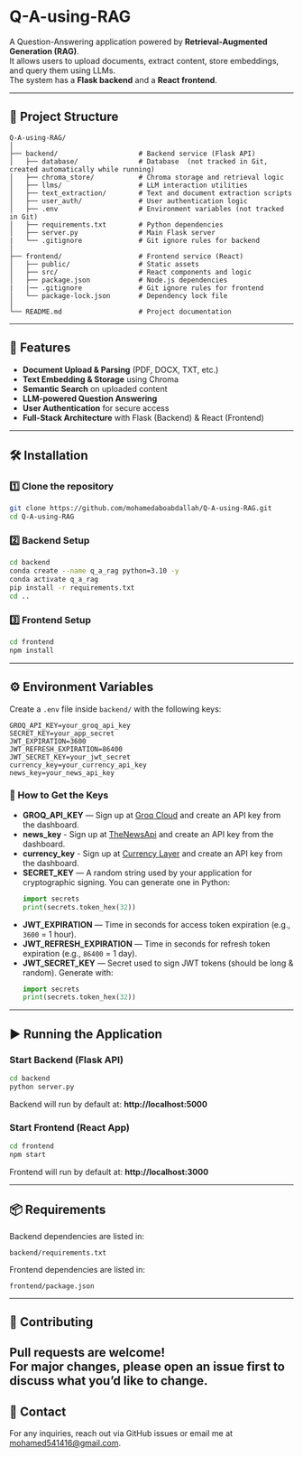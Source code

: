 # Q-A-using-RAG

A Question-Answering application powered by **Retrieval-Augmented Generation (RAG)**.  
It allows users to upload documents, extract content, store embeddings, and query them using LLMs.  
The system has a **Flask backend** and a **React frontend**.

---

## 📂 Project Structure

```plaintext
Q-A-using-RAG/
│
├── backend/                    # Backend service (Flask API)
│   ├── database/               # Database  (not tracked in Git, created automatically while running)
│   ├── chroma_store/           # Chroma storage and retrieval logic
│   ├── llms/                   # LLM interaction utilities
│   ├── text_extraction/        # Text and document extraction scripts
│   ├── user_auth/              # User authentication logic
│   ├── .env                    # Environment variables (not tracked in Git)
│   ├── requirements.txt        # Python dependencies
│   ├── server.py               # Main Flask server
|   └── .gitignore              # Git ignore rules for backend
│
├── frontend/                   # Frontend service (React)
│   ├── public/                 # Static assets
│   ├── src/                    # React components and logic
│   ├── package.json            # Node.js dependencies
|   |── .gitignore              # Git ignore rules for frontend
│   └── package-lock.json       # Dependency lock file
│
└── README.md                   # Project documentation
```

---

## 🚀 Features

- **Document Upload & Parsing** (PDF, DOCX, TXT, etc.)
- **Text Embedding & Storage** using Chroma
- **Semantic Search** on uploaded content
- **LLM-powered Question Answering**
- **User Authentication** for secure access
- **Full-Stack Architecture** with Flask (Backend) & React (Frontend)

---

## 🛠️ Installation

### 1️⃣ Clone the repository
```bash
git clone https://github.com/mohamedaboabdallah/Q-A-using-RAG.git
cd Q-A-using-RAG
```

### 2️⃣ Backend Setup
```bash
cd backend
conda create --name q_a_rag python=3.10 -y
conda activate q_a_rag
pip install -r requirements.txt
cd ..
```

### 3️⃣ Frontend Setup
```bash
cd frontend
npm install
```

---

## ⚙️ Environment Variables

Create a `.env` file inside `backend/` with the following keys:

```env
GROQ_API_KEY=your_groq_api_key
SECRET_KEY=your_app_secret
JWT_EXPIRATION=3600
JWT_REFRESH_EXPIRATION=86400
JWT_SECRET_KEY=your_jwt_secret
currency_key=your_currency_api_key
news_key=your_news_api_key
```

### 🔑 How to Get the Keys

- **GROQ_API_KEY** — Sign up at [Groq Cloud](https://console.groq.com/) and create an API key from the dashboard.  
- **news_key** - Sign up at [TheNewsApi](https://www.thenewsapi.com/) and create an API key from the dashboard.  
- **currency_key** - Sign up at [Currency Layer](https://currencylayer.com/) and create an API key from the dashboard.
- **SECRET_KEY** — A random string used by your application for cryptographic signing. You can generate one in Python:
  ```python
  import secrets
  print(secrets.token_hex(32))
  ```
- **JWT_EXPIRATION** — Time in seconds for access token expiration (e.g., `3600` = 1 hour).  
- **JWT_REFRESH_EXPIRATION** — Time in seconds for refresh token expiration (e.g., `86400` = 1 day).  
- **JWT_SECRET_KEY** — Secret used to sign JWT tokens (should be long & random). Generate with:
  ```python
  import secrets
  print(secrets.token_hex(32))
  ```
---

## ▶️ Running the Application

### Start Backend (Flask API)
```bash
cd backend
python server.py
```
Backend will run by default at: **http://localhost:5000**

### Start Frontend (React App)
```bash
cd frontend
npm start
```
Frontend will run by default at: **http://localhost:3000**

---

## 📦 Requirements

Backend dependencies are listed in:
```
backend/requirements.txt
```
Frontend dependencies are listed in:
```
frontend/package.json
```

---
## 🤝 Contributing
Pull requests are welcome!  
For major changes, please open an issue first to discuss what you’d like to change.  
---

## 📧 Contact

For any inquiries, reach out via GitHub issues or email me at mohamed541416@gmail.com.  
